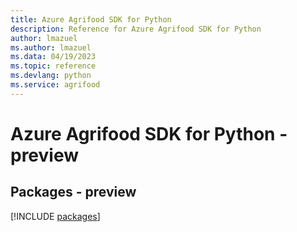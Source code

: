 ```yaml
---
title: Azure Agrifood SDK for Python
description: Reference for Azure Agrifood SDK for Python
author: lmazuel
ms.author: lmazuel
ms.data: 04/19/2023
ms.topic: reference
ms.devlang: python
ms.service: agrifood
---
```

# Azure Agrifood SDK for Python - preview
## Packages - preview
[!INCLUDE [packages](agrifood-index.md)]